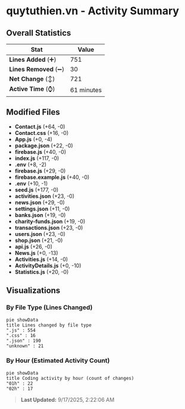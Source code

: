 # quytuthien.vn - Activity Summary 

## Overall Statistics

| Stat                   | Value                                                             |
| ---------------------- | ----------------------------------------------------------------- |
| **Lines Added** (➕)   | 751                                          |
| **Lines Removed** (➖) | 30                                        |
| **Net Change** (↕)    | 721                |
| **Active Time** (⌚)   | 61 minutes |


## Modified Files
- **Contact.js** (+64, -0)
- **Contact.css** (+16, -0)
- **App.js** (+0, -4)
- **package.json** (+22, -0)
- **firebase.js** (+40, -0)
- **index.js** (+117, -0)
- **.env** (+8, -2)
- **firebase.js** (+29, -0)
- **firebase.example.js** (+40, -0)
- **.env** (+10, -1)
- **seed.js** (+177, -0)
- **activities.json** (+23, -0)
- **news.json** (+29, -0)
- **settings.json** (+11, -0)
- **banks.json** (+19, -0)
- **charity-funds.json** (+19, -0)
- **transactions.json** (+23, -0)
- **users.json** (+23, -0)
- **shop.json** (+21, -0)
- **api.js** (+26, -0)
- **News.js** (+0, -13)
- **Activities.js** (+14, -0)
- **ActivityDetails.js** (+0, -10)
- **Statistics.js** (+20, -0)

## Visualizations

### By File Type (Lines Changed)

```mermaid
pie showData
title Lines changed by file type
".js" : 554
".css" : 16
".json" : 190
"unknown" : 21
```

### By Hour (Estimated Activity Count)

```mermaid
pie showData
title Coding activity by hour (count of changes)
"01h" : 22
"02h" : 17
```


> **Last Updated:** 9/17/2025, 2:22:06 AM